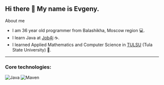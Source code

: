 ## Hi there 👋 My name is Evgeny.

About me

- I am 36 year old programmer from Balashikha, Moscow region :computer:.
- I learn Java at [Job4j](https://job4j.ru/) :coffee:.
- I learned Applied Mathematics and Computer Science in [TULSU](https://tulsu.ru/en/about) (Tula State University) :office:.

** **
### Core technologies:
![Java](https://img.shields.io/badge/Java->%3D8-orange) ![Maven](https://img.shields.io/badge/Maven-3-red
)


<!--
**Ivgenium/Ivgenium** is a ✨ _special_ ✨ repository because its `README.md` (this file) appears on your GitHub profile.

Here are some ideas to get you started:

- 🔭 I’m currently working on ...
- 🌱 I’m currently learning ...
- 👯 I’m looking to collaborate on ...
- 🤔 I’m looking for help with ...
- 💬 Ask me about ...
- 📫 How to reach me: ...
- 😄 Pronouns: ...
- ⚡ Fun fact: ...
-->
